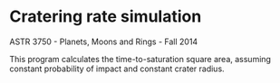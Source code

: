 # Cratering rate simulation
ASTR 3750 - Planets, Moons and Rings - Fall 2014

This program calculates the time-to-saturation square area, assuming constant probability of impact and constant crater radius.
